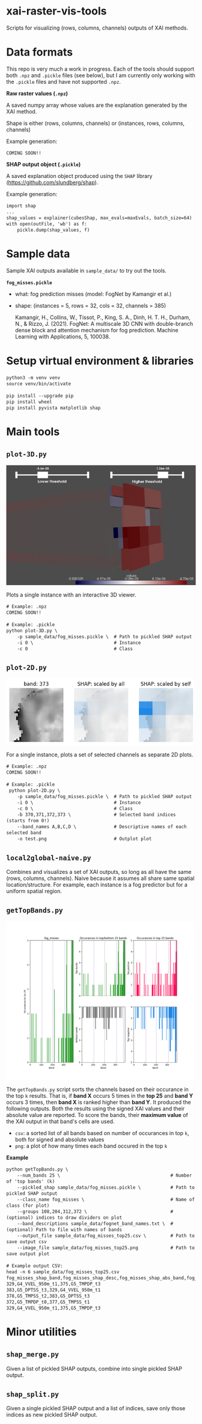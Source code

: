 # xai-raster-vis-tools

Scripts for visualizing (rows, columns, channels) outputs of XAI methods.

# Data formats

This repo is very much a work in progress.
Each of the tools should support both `.npz` and `.pickle` files (see below), 
but I am currently only working with the `.pickle` files and have not supported `.npz`. 

**Raw raster values (`.npz`)**

A saved numpy array whose values are the explanation generated by the XAI method.

Shape is either (rows, columns, channels) or (instances, rows, columns, channels)

Example generation:

    COMING SOON!!

**SHAP output object (`.pickle`)**

A saved explanation object produced using the `SHAP` library (https://github.com/slundberg/shap).

Example generation:

    import shap 
    ...
    shap_values = explainer(cubesShap, max_evals=maxEvals, batch_size=64)
    with open(outFile, 'wb') as f:
        pickle.dump(shap_values, f)

# Sample data

Sample XAI outputs available in `sample_data/` to try out the tools. 

**`fog_misses.pickle`**

- what: fog prediction misses (model: FogNet by Kamangir et al.)
- shape: (instances = 5, rows = 32, cols = 32, channels = 385)

    Kamangir, H., Collins, W., Tissot, P., King, S. A., Dinh, H. T. H., Durham, N., & Rizzo, J. (2021). 
    FogNet: A multiscale 3D CNN with double-branch dense block and attention mechanism for fog prediction. 
    Machine Learning with Applications, 5, 100038.

# Setup virtual environment & libraries

    python3 -m venv venv
    source venv/bin/activate

    pip install --upgrade pip
    pip install wheel
    pip install pyvista matplotlib shap


# Main tools

## `plot-3D.py`

![Example plot-3D.py plot](img/plot-3D.png)

Plots a single instance with an interactive 3D viewer. 

    # Example: .npz
    COMING SOON!!

    # Example: .pickle
    python plot-3D.py \
        -p sample_data/fog_misses.pickle \  # Path to pickled SHAP output
        -i 0 \                              # Instance
        -c 0                                # Class

## `plot-2D.py`

![Example plot-2D.py plot](img/plot-2D.png)

For a single instance, plots a set of selected channels as separate 2D plots. 

    # Example: .npz
    COMING SOON!!

    # Example: .pickle
     python plot-2D.py \
        -p sample_data/fog_misses.pickle \  # Path to pickled SHAP output
        -i 0 \                              # Instance
        -c 0 \                              # Class
        -b 370,371,372,373 \                # Selected band indices (starts from 0!)
        --band_names A,B,C,D \              # Descriptive names of each selected band
        -o test.png                         # Outplot plot

## `local2global-naive.py`

Combines and visualizes a set of XAI outputs, so long as all have the same (rows, columns, channels). 
Naive because it assumes all share same spatial location/structure. 
For example, each instance is a fog predictor but for a uniform spatial region.

## `getTopBands.py`

![Example getTopBands.py plot](sample_data/fog_misses_top25.png)


The `getTopBands.py` script sorts the channels based on their occurance in the top `k` results.
That is, if **band X** occurs 5 times in the **top 25** and **band Y** occurs 3 times,
then **band X** is ranked higher than **band Y**. It produced the following outputs. 
Both the results using the signed XAI values and their absolute value are reported. 
To score the bands, their __maximum value__ of the XAI output in that band's cells are used. 

- `csv`: a sorted list of all bands based on number of occurances in top `k`, both for signed and absolute values
- `png`: a plot of how many times each band occured in the top `k`

**Example**

    python getTopBands.py \
        --num_bands 25 \                                         # Number of 'top bands' (k)
        --pickled_shap sample_data/fog_misses.pickle \           # Path to pickled SHAP output
        --class_name fog_misses \                                # Name of class (for plot)
        --groups 108,204,312,372 \                               # (optional) indices to draw dividers on plot
        --band_descriptions sample_data/fognet_band_names.txt \  # (optional) Path to file with names of bands
        --output_file sample_data/fog_misses_top25.csv \         # Path to save output csv
        --image_file sample_data/fog_misses_top25.png            # Path to save output plot

    # Example output CSV:
    head -n 6 sample_data/fog_misses_top25.csv
    fog_misses_shap_band,fog_misses_shap_desc,fog_misses_shap_abs_band,fog_misses_shap_abs_desc
    329,G4_VVEL_950m_t1,375,G5_TMPDP_t3
    383,G5_DPTSS_t3,329,G4_VVEL_950m_t1
    378,G5_TMPSS_t2,383,G5_DPTSS_t3
    372,G5_TMPDP_t0,377,G5_TMPSS_t1
    329,G4_VVEL_950m_t1,375,G5_TMPDP_t3

# Minor utilities

## `shap_merge.py`

Given a list of pickled SHAP outputs, combine into single pickled SHAP output. 


## `shap_split.py`

Given a single pickled SHAP output and a list of indices, save only those indices as new pickled SHAP output.


